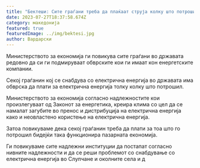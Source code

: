 ```yaml
---
title: "Бектеши: Сите граѓани треба да плаќаат струја колку што потрошиле"
date: 2023-07-27T18:37:58.674Z
category: македонија
featured: true
featuredImage: ../img/bektesi.jpg
author: Вардарски
---
```

<!--StartFragment-->

Министерството за економија ги повикува сите граѓани во државата редовно да си ги подмируваат обврските кои ги имаат кон енергетските компании.

Секој граѓанин кој се снабдува со електрична енергија во државата има обврска да плати за електрична енергија толку колку што потрошил.

Министерството за економија согласно надлежностите кои произлегуваат од Законот за енергетика, креира клима со цел да се намалат загубите во пренос и дистрибуција на електрична енергија како и неовластено користење на електрична енергија.

Затоа повикуваме дека секој граѓанин треба да плати за тоа што го потрошил бидејќи така функционира пазарната економија.

Ги повикуваме сите надлежни институции да постапат согласно нивните надлежности и да се реши проблемот со снабдување со електрична енергија во Слупчане и околните села и д

<!--EndFragment-->